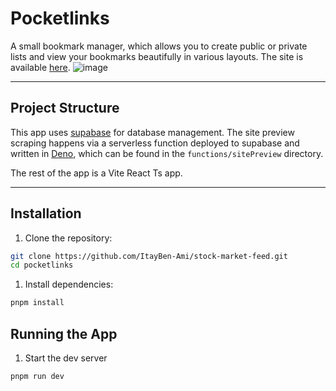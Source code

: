 # Pocketlinks

A small bookmark manager, which allows you to create public or private lists and view your bookmarks beautifully in various layouts.
The site is available [here](https://pocketlinks.netlify.app/).
![image](https://github.com/user-attachments/assets/661d6b1a-2e6f-496a-8199-0e50730a13fc)

---

## Project Structure

This app uses [supabase](https://supabase.com/) for database management. The site preview scraping happens via a serverless function deployed to supabase and
written in [Deno](https://deno.com/), which can be found in the `functions/sitePreview` directory.

The rest of the app is a Vite React Ts app.

---

## Installation

1. Clone the repository:
 ```bash
 git clone https://github.com/ItayBen-Ami/stock-market-feed.git
 cd pocketlinks
 ```
1. Install dependencies:
```bash
pnpm install
```
## Running the App

1. Start the dev server
```bash
pnpm run dev
```


